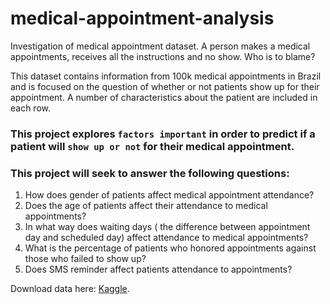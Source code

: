 # medical-appointment-analysis
Investigation of medical appointment dataset. A person makes a medical appointments, receives all the instructions and no show. Who is to blame?

This dataset contains information from 100k medical appointments in Brazil and is focused on the question of whether or not patients show up for their appointment. A number of characteristics about the patient are included in each row. 

###  This project explores `factors important` in order to predict if a patient will `show up or not` for their medical appointment. 

### This project will seek to answer the following questions: 
<ol> 
<li>How does gender of patients affect medical appointment attendance?</li> 
<li>Does the age of patients affect their attendance to medical appointments?</li> 
<li>In what way does waiting days ( the difference between appointment day and scheduled day) affect attendance to medical appointments?</li> 
<li>What is the percentage of patients who honored appointments against those who failed to show up?</li> 
<li>Does SMS reminder affect patients attendance to appointments?</li> 
</ol> 

Download data here: <a href="https://www.kaggle.com/datasets/joniarroba/noshowappointments">Kaggle</a>.
